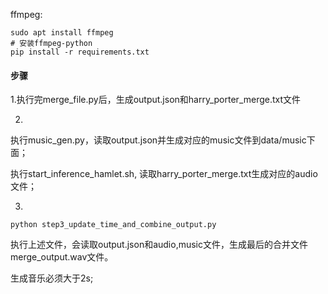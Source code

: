 <!-- # 准备
需要在电脑中装载ffmpeg，并将"./ffmpeg/bin"导入到Path中
生成的人声音频放入"./audio" 文件夹下
命名标号为audio_id
生成的背景音乐放在"./music" 文件夹下
命名标号为pid
主文件夹"."还需要放入output.json文件


# Add_time_length.py代码说明
这个代码会解析output.json文件，额外加入关键词audio_id、audio_time_length
audio_id是人声音频对应标号，audio_time_length是每条人声音频长度
最后导出output_AddID.json文件放入主文件夹中

# Merge_BGM.py代码说明
这个代码可以将人声和背景音乐合成在一起
首先先将人声音频以0.5s为间隔生成合成音频combined_output.wav
然后由解析output_AddID.json文件，将music中的pid标号与audio_id匹配，计算背景音乐延时，导出的audio_id_mapping.txt和music_timeline.txt可查看中间计算过程
最后根据该延时将背景音乐与combined_output.wav音频进行混音，归一化控制音频音量大小，导出最终音频final_audio.wav

# 文件格式
生成output.json文件; 
music = output.id.json
audio = music -->

ffmpeg: 
~~~shell
sudo apt install ffmpeg
# 安装ffmpeg-python
pip install -r requirements.txt
~~~

#### 步骤
1.执行完merge_file.py后，生成output.json和harry_porter_merge.txt文件

2.
执行music_gen.py，读取output.json并生成对应的music文件到data/music下面；

执行start_inference_hamlet.sh, 读取harry_porter_merge.txt生成对应的audio文件；

3.
~~~shell
python step3_update_time_and_combine_output.py

~~~

执行上述文件，会读取output.json和audio,music文件，生成最后的合并文件merge_output.wav文件。

生成音乐必须大于2s;
